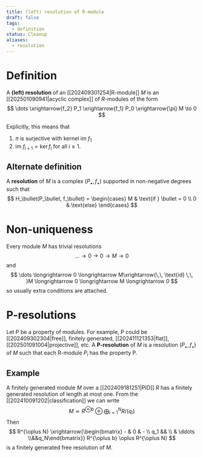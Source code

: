 ```yaml
---
title: (left) resolution of R-module
draft: false
tags:
  - definition
status: Cleanup
aliases:
  - resolution
---
```

# Definition
A **(left) resolution** of an [[202409301254|R-module]] $M$ is an [[202501090941|acyclic complex]] of $R$-modules of the form
$$
\dots \xrightarrow{f_2} P_1 \xrightarrow{f_1} P_0 \xrightarrow{\pi} M \to 0
$$

Explicitly, this means that 
1) $\pi$ is surjective with kernel $\text{im }f_1$
2) $\text{im }f_{i+1} = \ker f_i$ for all $i \geq 1$. 

## Alternate definition
A **resolution** of $M$ is a complex $(P_\bullet, f_\bullet)$ supported in non-negative degrees such that 
$$
H_\bullet(P_\bullet, f_\bullet) = \begin{cases} M & \text{if } \bullet = 0 \\ 0 & \text{else} \end{cases}
$$

# Non-uniqueness
Every module $M$ has trivial resolutions 
$$
\dots \longrightarrow 0 \longrightarrow 0 \longrightarrow M \longrightarrow 0
$$
and 
$$
\dots \longrightarrow 0 \longrightarrow M\xrightarrow{\,\, \text{id} \,\, }M \longrightarrow 0 \longrightarrow M \longrightarrow 0
$$
so usually extra conditions are attached. 

# P-resolutions
Let P be a property of modules. 
For example, P could be [[202409302304|free]], finitely generated, [[202411121353|flat]], [[202501091004|projective]], etc.
A **P-resolution** of $M$ is a resolution $(P_\bullet, f_\bullet)$ of $M$ such that each R-module $P_i$ has the property P. 

## Example
A finitely generated module $M$ over a [[202409181251|PID]] $R$ has a finitely generated resolution of length at most one. 
From the [[202410091202|classification]] we can write 
$$
M \simeq R^{\oplus b} \oplus \bigoplus_{i=1}^N R \big/(q_i)
$$
Then
$$
R^{\oplus N} \xrightarrow{\begin{bmatrix} - & 0 & - \\ q_1 && \\ & \ddots \\&&q_N\end{bmatrix}} R^{\oplus b} \oplus R^{\oplus N}
$$
is a finitely generated free resolution of $M$.

